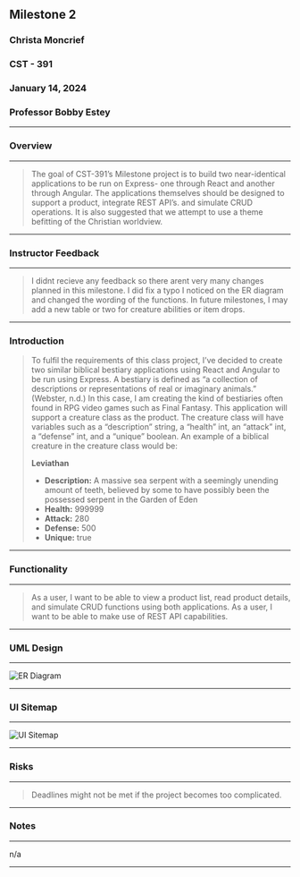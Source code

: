 <!-- Header -->
## **Milestone 2**
### **Christa Moncrief**
### **CST - 391**
### **January 14, 2024**
### **Professor Bobby Estey**

___

### Overview

___

> The goal of CST-391’s Milestone project is to build two near-identical applications to be run on Express-
> one through React and another through Angular. The applications themselves should be designed to support a product, integrate REST API’s. and simulate CRUD operations.
> It is also suggested that we attempt to use a theme befitting of the Christian worldview.

---

### Instructor Feedback

---

> I didnt recieve any feedback so there arent very many changes planned in this milestone.
> I did fix a typo I noticed on the ER diagram and changed the wording of the functions.
> In future milestones, I may add a new table or two for creature abilities or item drops.

---

### Introduction

> To fulfil the requirements of this class project, I’ve decided to create two similar biblical bestiary applications using React and Angular to be run using Express.
> A bestiary is defined as “a collection of descriptions or representations of real or imaginary animals.” (Webster, n.d.)
> In this case, I am creating the kind of bestiaries often found in RPG video games such as Final Fantasy. This application will support a creature class as the product.
> The creature class will have variables such as a “description” string, a “health” int, an “attack” int, a “defense” int, and a “unique” boolean.
> An example of a biblical creature in the creature class would be:
>
> **Leviathan**
> - **Description:** A massive sea serpent with a seemingly unending amount of teeth, believed by some to have possibly been the possessed serpent in the Garden of Eden
> - **Health:** 999999
> - **Attack:** 280
> - **Defense:** 500
> - **Unique:** true

---

### Functionality

---

> As a user, I want to be able to view a product list, read product details, and simulate CRUD functions using both applications.
> As a user, I want to be able to make use of REST API capabilities.

___

### UML Design

___

![ER Diagram](https://github.com/ScribeEzra/CST---391/blob/main/Media/Milestone2/Biblical%20Bestiary%20ER%20Diagram.png)

___

### UI Sitemap

___

![UI Sitemap](https://github.com/ScribeEzra/CST---391/blob/main/Media/Milestone2/Biblical%20Bestiary%20UI%20Sitemap.png)

___

### Risks

___

> Deadlines might not be met if the project becomes too complicated.

___

### Notes

___

n/a

---
